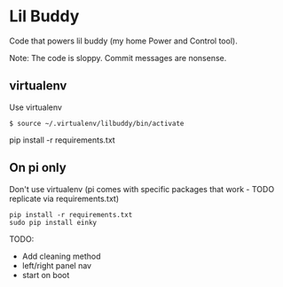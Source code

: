 # Lil Buddy

Code that powers lil buddy (my home Power and Control tool).

Note: The code is sloppy. Commit messages are nonsense.

## virtualenv

Use virtualenv

    $ source ~/.virtualenv/lilbuddy/bin/activate

pip install -r requirements.txt

## On pi only

Don't use virtualenv (pi comes with specific packages that work - TODO replicate via requirements.txt)

    pip install -r requirements.txt
    sudo pip install einky


TODO:
- Add cleaning method
- left/right panel nav
- start on boot
